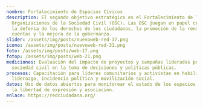 ```yaml
---
nombre: Fortalecimiento de Espacios Cívicos
description: El segundo objetivo estratégico es el Fortalecimiento de las
  Organizaciones de la Sociedad Civil (OSC). Las OSC juegan un papel crucial en
  la defensa de los derechos de los ciudadanos, la promoción de la rendición de
  cuentas y la mejora de la gobernanza.
slider: /assets/img/posts/nuevoweb-red-37.png
icono: /assets/img/posts/nuevoweb-red-31.png
foto: /assets/img/posts/web-17.png
fotop: /assets/img/posts/web-21.png
mediciones: Evaluación del impacto de proyectos y campañas lideradas por la
  sociedad civil en la toma de decisiones y políticas públicas.
procesos: Capacitación para líderes comunitarios y activistas en habilidades de
  liderazgo, incidencia política y movilización social.
datos: Uso de datos abiertos para monitorear el estado de los espacios cívicos y
  la libertad de expresión y asociación.
enlace: https://redciudadana.org/
---
```

